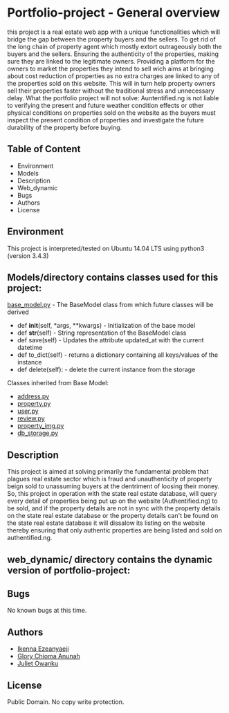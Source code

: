# Portfolio-project - General overview

this project is a real estate web app with a unique functionalities which will bridge the gap between the property buyers and the sellers. To get rid of the long chain of property agent which mostly extort outrageously both the buyers and the sellers. Ensuring the authenticity of the properties, making sure they are linked to the legitimate owners. Providing a platform for the owners to market the properties they intend to sell wich aims at bringing about cost reduction of properties as no extra charges are linked to any of the properties sold on this website. This will in turn help property owners sell their properties faster without the traditional stress and unnecessary delay. What the portfolio project will not solve: Auntentified.ng is not liable to verifying the present and future weather condition effects or other physical conditions on properties sold on the website as the buyers must inspect the present condition of properties and investigate the future durability of the property before buying.

## Table of Content

* Environment
* Models
* Description
* Web_dynamic
* Bugs
* Authors
* License

## Environment

This project is interpreted/tested on Ubuntu 14.04 LTS using python3 (version 3.4.3)

## Models/directory contains classes used for this project:

[base_model.py](https://github.com/charlykso/portfolio-project/blob/master/models/base_model.py) - The BaseModel class from which future classes will be derived

* def __init__(self, *args, **kwargs) - Initialization of the base model
* def __str__(self) - String representation of the BaseModel class
* def save(self) - Updates the attribute updated_at with the current datetime
* def to_dict(self) - returns a dictionary containing all keys/values of the instance
* def delete(self): - delete the current instance from the storage

Classes inherited from Base Model:

* [address.py](https://github.com/charlykso/portfolio-project/blob/master/models/address.py)
* [property.py](https://github.com/charlykso/portfolio-project/blob/master/models/property.py)
* [user.py](https://github.com/charlykso/portfolio-project/blob/master/models/user.py)
* [review.py](https://github.com/charlykso/portfolio-project/blob/master/models/review.py)
* [property_img.py](https://github.com/charlykso/portfolio-project/blob/master/models/property_img.py)
* [db_storage.py](https://github.com/charlykso/portfolio-project/blob/master/models/engine/db_storage.py)

## Description
This project is aimed at solving primarily the fundamental problem that plagues real estate sector which is fraud and unauthenticity of property beign sold to unassuming buyers at the dentriment of loosing their money. So, this project in operation with the state real estate database, will query every detail of properties being put up on the website (Authentified.ng) to be sold, and if the property details are not in sync with the property details on the state real estate database or the property details can't be found on the state real estate database it will dissalow its listing on the website thereby ensuring that only authentic properties are being listed and sold on authentified.ng.

## web_dynamic/ directory contains the dynamic version of portfolio-project:

## Bugs

No known bugs at this time.

## Authors

 * [Ikenna Ezeanyaeji](https://github.com/charlykso)
 * [Glory Chioma Anunah](https://github.com/glorycornel)
 * [Juliet Owanku](https://github.com/julietowah)
 
 
 ## License

Public Domain. No copy write protection.
 
 
 
 
 
 
 
 
 
 
 
 
